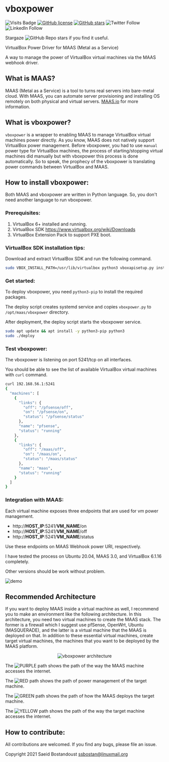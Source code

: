# vboxpower

![Visits Badge](https://badges.pufler.dev/visits/ssbostan/vboxpower)
[![GitHub license](https://img.shields.io/github/license/ssbostan/vboxpower)](https://github.com/ssbostan/vboxpower/blob/master/LICENSE)
[![GitHub stars](https://img.shields.io/github/stars/ssbostan/vboxpower)](https://github.com/ssbostan/vboxpower/stargazers)
![Twitter Follow](https://img.shields.io/twitter/follow/b9t_ir?style=social)
![LinkedIn Follow](https://shields.io/badge/style-ssbostan-black?logo=linkedin&label=LinkedIn&link=https://www.linkedin.com/in/ssbostan)

Stargaze ![GitHub Repo stars](https://img.shields.io/github/stars/ssbostan/vboxpower?style=social) if you find it useful.

VirtualBox Power Driver for MAAS (Metal as a Service)

A way to manage the power of VirtualBox virtual machines via the MAAS webhook driver.

## What is MAAS?

MAAS (Metal as a Service) is a tool to turns real servers into bare-metal cloud. With MAAS, you can automate server provisioning and installing OS remotely on both physical and virtual servers. [MAAS.io](https://maas.io/) for more information.

## What is vboxpower?

`vboxpower` is a wrapper to enabling MAAS to manage VirtualBox virtual machines power directly. As you know, MAAS does not natively support VirtualBox power management. Before vboxpower, you had to use `manual` power type for VirtualBox machines, the process of starting/stopping virtual machines did manually but with vboxpower this process is done automatically. So to speak, the prophecy of the vboxpower is translating power commands between VirtualBox and MAAS.

## How to install vboxpower:

Both MAAS and vboxpower are written in Python language. So, you don't need another language to run vboxpower.

### Prerequisites:

  1. VirtualBox 6+ installed and running.
  2. VirtualBox SDK https://www.virtualbox.org/wiki/Downloads
  3. VirtualBox Extension Pack to support PXE boot.

### VirtualBox SDK installation tips:

Download and extract VirtualBox SDK and run the following command.

```bash
sudo VBOX_INSTALL_PATH=/usr/lib/virtualbox python3 vboxapisetup.py install
```

### Get started:

To deploy vboxpower, you need `python3-pip` to install the required packages.

The deploy script creates systemd service and copies `vboxpower.py` to `/opt/maas/vboxpower` directory.

After deployment, the deploy script starts the vboxpower service.

```bash
sudo apt update && apt install -y python3-pip python3
sudo ./deploy
```

### Test vboxpower:

The vboxpower is listening on port 5241/tcp on all interfaces.

You should be able to see the list of available VirtualBox virtual machines with `curl` command.

```bash
curl 192.168.56.1:5241
{
  "machines": [
    {
      "links": {
        "off": "/pfsense/off",
        "on": "/pfsense/on",
        "status": "/pfsense/status"
      },
      "name": "pfsense",
      "status": "running"
    },
    {
      "links": {
        "off": "/maas/off",
        "on": "/maas/on",
        "status": "/maas/status"
      },
      "name": "maas",
      "status": "running"
    }
  ]
}
```

### Integration with MAAS:

Each virtual machine exposes three endpoints that are used for vm power management.

  - http://**HOST_IP**:5241/**VM_NAME**/on
  - http://**HOST_IP**:5241/**VM_NAME**/off
  - http://**HOST_IP**:5241/**VM_NAME**/status

Use these endpoints on MAAS Webhook power URI, respectively.

I have tested the process on Ubuntu 20.04, MAAS 3.0, and VirtualBox 6.1.16 completely.

Other versions should be work without problem.

![demo](https://raw.githubusercontent.com/ssbostan/vboxpower/master/demo.gif)

## Recommended Architecture

If you want to deploy MAAS inside a virtual machine as well, I recommend you to make an environment like the following architecture. In this architecture, you need two virtual machines to create the MAAS stack. The former is a firewall which I suggest use pfSense, OpenWrt, Ubuntu (MASQUERADE), and the latter is a virtual machine that the MAAS is deployed on that. In addition to these essential virtual machines, create target virtual machines, the machines that you want to be deployed by the MAAS platform.

<p align="center">
  <img alt="vboxpower architecture" src="https://raw.githubusercontent.com/ssbostan/vboxpower/master/architecture.png">
</p>

The ![PURPLE](https://via.placeholder.com/15/9673A6/000000?text=+) path shows the path of the way the MAAS machine accesses the internet.

The ![RED](https://via.placeholder.com/15/B85450/000000?text=+) path shows the path of power management of the target machine.

The ![GREEN](https://via.placeholder.com/15/82B366/000000?text=+) path shows the path of how the MAAS deploys the target machine.

The ![YELLOW](https://via.placeholder.com/15/D6B656/000000?text=+) path shows the path of the way the target machine accesses the internet.

## How to contribute:

All contributions are welcomed. If you find any bugs, please file an issue.

Copyright 2021 Saeid Bostandoust <ssbostan@linuxmail.org>
